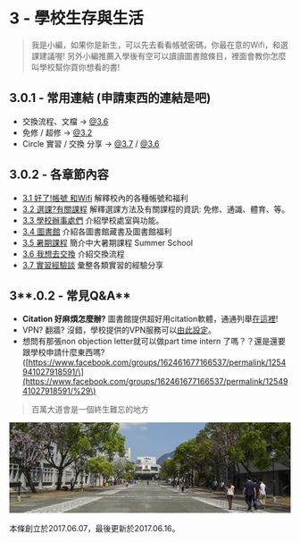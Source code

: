 # 3 - 學校生存與生活

> 我是小編，如果你是新生，可以先去看看帳號密碼，你最在意的Wifi，和選課建議喔! 另外小編推薦入學後有空可以讀讀圖書館條目，裡面會教你怎麼叫學校幫你買你想看的書!

## 3.0.1 - 常用連結 \(申請東西的連結是吧\)

* 交換流程、文檔   →   [@3.6](3-6-wo-xiang-qu-jiao-huan.md) 
* 免修 / 超修   →   [@3.2](32-xuan-8ab23f.md)
* Circle 實習 / 交換 分享   →   [@3.7](3-7-shi-xi-jing-yan-tan.md) / [@3.6 ](3-6-wo-xiang-qu-jiao-huan.md)

## **3.0.2 - 各章節內容**

* [3.1 好了!帳號 和Wifi](31-hao-4e8621-zhang-hao-he-wifi.md) 解釋校內的各種帳號和福利
* [3.2 選課?有關課程](32-xuan-8ab23f.md) 解釋選課方法及有關課程的資訊: 免修、通識、體育、等。
* [3.3 學校辦事處們](33-xue-xiao-ban-shi-chu-men.md) 介紹學校處室與功能。
* [3.4 圖書館](3-4-tu-shu-guan.md) 介紹各圖書館藏書及圖書館福利
* [3.5 暑期課程](3-5-shu-qi-ke-cheng.md) 簡介中大暑期課程 Summer School
* [3.6 我想去交換](3-6-wo-xiang-qu-jiao-huan.md) 介紹交換流程
* [3.7 實習經驗談](3-7-shi-xi-jing-yan-tan.md) 彙整各類實習的經驗分享

## 3**.0.2 - 常見Q&A**

* **Citation 好麻煩怎麼辦?** 圖書館提供超好用citation軟體，通通列舉[在這裡](http://www.lib.cuhk.edu.hk/en/research/citation/tool/refworks)!
* VPN? 翻牆? 沒錯，學校提供的VPN服務可以[由此設定](https://www.cuhk.edu.hk/itsc/chinese/network/vpn/)。
* 想問有那張non objection letter就可以做part time intern 了嗎？？還是還要跟學校申請什麼東西嗎? \([https://www.facebook.com/groups/162461677166537/permalink/1254941027918591/\](https://www.facebook.com/groups/162461677166537/permalink/1254941027918591/%29\)

> 百萬大道會是一個終生難忘的地方

![](../.gitbook/assets/hk2.jpg)

本條創立於2017.06.07，最後更新於2017.06.16。

